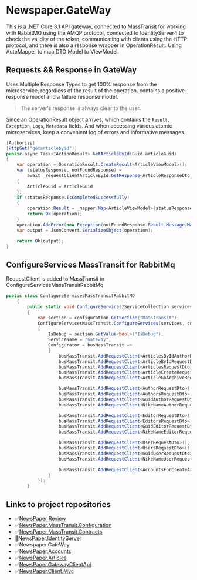 # Newspaper.GateWay

This is a .NET Core 3.1 API gateway, connected to MassTransit for working with RabbitMQ using the AMQP protocol,
connected to IdentityServer4 to check the validity of the token, communicating with clients using the HTTP protocol, and there is also a response wrapper in OperationResult.
Using AutoMapper to map DTO Model to ViewModel.

## Requests && Response in GateWay

Uses Multiple Response Types to get 100% response from the microservice, regardless of the result of the operation. contains a positive response model and a failure response model.

> The server's response is always clear to the user.

Since an OperationResult object arrives, which contains the `Result`, `Exception`, `Logs`, `Metadata` fields. 
And when accessing various atomic microservices, keep a convenient log of errors and informative messages.
```C#
[Authorize]
[HttpGet("getarticlebyid")]
public async Task<IActionResult> GetArticleById(Guid articleGuid)
{
    var operation = OperationResult.CreateResult<ArticleViewModel>();
    var (statusResponse, notFoundResponse) =
        await _requestClientArticleById.GetResponse<ArticleResponseDto, NoArticlesFound>(new ArticleByIdRequestDto
    {
        ArticleGuid = articleGuid
    });
    if (statusResponse.IsCompletedSuccessfully)
    {
        operation.Result = _mapper.Map<ArticleViewModel>(statusResponse.Result.Message.ArticleDto);
        return Ok(operation);
    }
    operation.AddError(new Exception(notFoundResponse.Result.Message.MassageException));
    var output = JsonConvert.SerializeObject(operation);

    return Ok(output);
}
```

## ConfigureServices MassTransit for RabbitMq

RequestClient is added to MassTransit in ConfigureServicesMassTransitRabbitMq

```C#
public class ConfigureServicesMassTransitRabbitMQ
    {
        public static void ConfigureService(IServiceCollection services, IConfiguration configuration)
        {
            var section = configuration.GetSection("MassTransit");
            ConfigureServicesMassTransit.ConfigureServices(services, configuration, new MassTransitConfiguration()
            {
                IsDebug = section.GetValue<bool>("IsDebug"),
                ServiceName = "Gateway",
                Configurator = busMassTransit =>
                {
                    busMassTransit.AddRequestClient<ArticlesByIdAuthorRequestDto>();
                    busMassTransit.AddRequestClient<ArticleByIdRequestDto>();
                    busMassTransit.AddRequestClient<ArticlesRequestDto>();
                    busMassTransit.AddRequestClient<ArticleCreateRequestDto>();
                    busMassTransit.AddRequestClient<ArticleGoArchiveRequestDto>();

                    busMassTransit.AddRequestClient<AuthorRequestDto>();
                    busMassTransit.AddRequestClient<AuthorsRequestDto>();
                    busMassTransit.AddRequestClient<GuidAuthorRequestDto>();
                    busMassTransit.AddRequestClient<NikeNameAuthorRequestDto>();

                    busMassTransit.AddRequestClient<EditorRequestDto>();
                    busMassTransit.AddRequestClient<EditorsRequestDto>();
                    busMassTransit.AddRequestClient<GuidEditorRequestDto>();
                    busMassTransit.AddRequestClient<NikeNameEditorRequestDto>();

                    busMassTransit.AddRequestClient<UserRequestDto>();
                    busMassTransit.AddRequestClient<UsersRequestDto>();
                    busMassTransit.AddRequestClient<GuidUserRequestDto>();
                    busMassTransit.AddRequestClient<NikeNameUserRequestDto>();

                    busMassTransit.AddRequestClient<AccountsForCreateArticleRequestDto>();
                }
            });
        }
```

## Links to project repositories
- :white_check_mark:[NewsPaper Review](https://github.com/PKravchenko-ki16/NewsPaper)
- :white_check_mark:[NewsPaper.MassTransit.Configuration](https://github.com/PKravchenko-ki16/NewsPaper.MassTransit.Configuration)
- :white_check_mark:[NewsPaper.MassTransit.Contracts](https://github.com/PKravchenko-ki16/NewsPaper.MassTransit.Contracts)
- :black_square_button:[NewsPaper.IdentityServer]()
- :white_check_mark:Newspaper.GateWay
- :white_check_mark:[NewsPaper.Accounts](https://github.com/PKravchenko-ki16/NewsPaper.Accounts)
- :white_check_mark:[NewsPaper.Articles](https://github.com/PKravchenko-ki16/NewsPaper.Articles)
- :white_check_mark:[NewsPaper.GatewayClientApi](https://github.com/PKravchenko-ki16/NewsPaper.GatewayClientApi)
- :white_check_mark:[NewsPaper.Client.Mvc](https://github.com/PKravchenko-ki16/NewsPaper.Client.Mvc)
